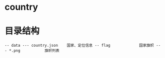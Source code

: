 # country
# 目录结构
`
-- data
--- country.json    国家、定位信息
-- flag             国家旗帜
--- *.png           旗帜列表
`



